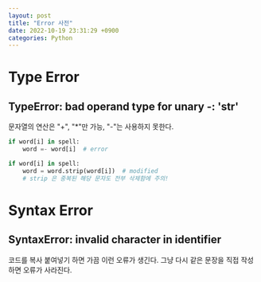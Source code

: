 ```yaml
---
layout: post
title: "Error 사전"
date: 2022-10-19 23:31:29 +0900
categories: Python
---
```


# Type Error

## TypeError: bad operand type for unary -: 'str'

문자열의 연산은 "+", "\*"만 가능, "-"는 사용하지 못한다.

```python
if word[i] in spell:
    word =- word[i]  # error
```

```python
if word[i] in spell:
    word = word.strip(word[i])  # modified
    # strip 은 중복된 해당 문자도 전부 삭제함에 주의!
```

# Syntax Error

## SyntaxError: invalid character in identifier

코드를 복사 붙여넣기 하면 가끔 이런 오류가 생긴다.
그냥 다시 같은 문장을 직접 작성하면 오류가 사라진다.
